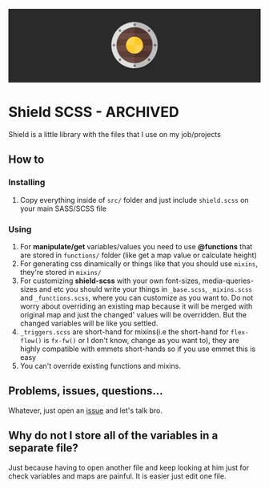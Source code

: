 ![Shield SCSS logo](shield-base.jpg)

# Shield SCSS - ARCHIVED

Shield is a little library with the files that I use on my job/projects

## How to

### Installing
1. Copy everything inside of `src/` folder and just include `shield.scss` on your main SASS/SCSS file

### Using
1. For __manipulate/get__ variables/values you need to use __@functions__ that are stored in `functions/` folder (like get a map value or calculate height)
1. For generating css dinamically or things like that you should use `mixins`, they're stored in `mixins/`
1. For customizing __shield-scss__ with your own font-sizes, media-queries-sizes and etc you should write your things in `_base.scss`, `_mixins.scss` and `_functions.scss`, where you can customize as you want to. Do not worry about overriding an existing map because it will be merged with original map and just the changed' values will be overridden. But the changed variables will be like you settled.
1. `_triggers.scss` are short-hand for mixins(i.e the short-hand for `flex-flow()` is `fx-fw()` or I don't know, change as you want to), they are highly compatible with emmets short-hands so if you use emmet this is easy
1. You can't override existing functions and mixins.

## Problems, issues, questions...

Whatever, just open an [issue](https://github.com/mhernandes/shield-scss/issues) and let's talk bro.

## Why do not I store all of the variables in a separate file?

Just because having to open another file and keep looking at him just for check variables and maps are painful. It is easier just edit one file.
